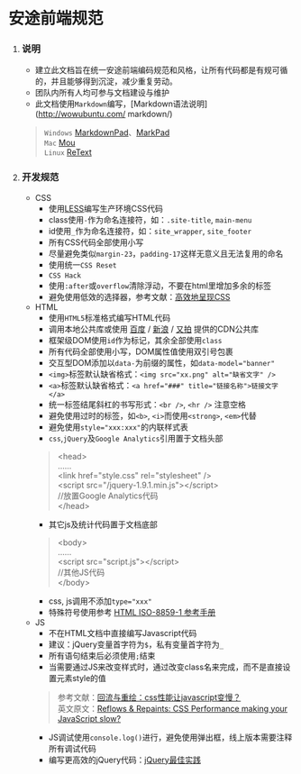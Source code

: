 # 安途前端规范
1. ### 说明
	* 建立此文档旨在统一安途前端编码规范和风格，让所有代码都是有规可循的，并且能够得到沉淀，减少重复劳动。
	* 团队内所有人均可参与文档建设与维护
	* 此文档使用`Markdown`编写，[Markdown语法说明](http://wowubuntu.com/	markdown/)  
	> `Windows` [MarkdownPad](http://markdownpad.com/)、[MarkPad](http://code52.org/DownmarkerWPF/)  
	  `Mac` [Mou](http://mouapp.com/)  
	  `Linux` [ReText](http://sourceforge.net/p/retext/home/ReText/)
1. ### 开发规范
	* CSS
		* 使用[LESS](http://lesscss.net/)编写生产环境CSS代码
		* class使用`-`作为命名连接符，如：`.site-title`, `main-menu`
		* id使用`_`作为命名连接符，如：`site_wrapper`, `site_footer`
		* 所有CSS代码全部使用小写
		* 尽量避免类似`margin-23`，`padding-17`这样无意义且无法复用的命名
		* 使用统一`CSS Reset`
		* `CSS Hack`
		* 使用`:after`或`overflow`清除浮动，不要在html里增加多余的标签
		* 避免使用低效的选择器，参考文献：[高效地呈现CSS](http://www.lizhenwen.com/w3c/1034)
	* HTML
		* 使用`HTML5`标准格式编写HTML代码
		* 调用本地公共库或使用 [百度](http://developer.baidu.com/wiki/index.php?title=docs/cplat/libs) / [新浪](http://lib.sinaapp.com/) / [又拍](http://jscdn.upai.com/) 提供的CDN公共库
		* 框架级DOM使用`id`作为标记，其余全部使用`class`
		* 所有代码全部使用小写，DOM属性值使用双引号包裹
		* 交互型DOM添加以`data-`为前缀的属性，如`data-model="banner"`
		* `<img>`标签默认缺省格式：`<img src="xx.png" alt="缺省文字" />`
		* `<a>`标签默认缺省格式：`<a href="###" title="链接名称">链接文字</a>`
		* 统一标签结尾斜杠的书写形式：`<br />`, `<hr />` 注意空格
		* 避免使用过时的标签，如`<b>`, `<i>`而使用`<strong>`, `<em>`代替
		* 避免使用`style="xxx:xxx"`的内联样式表
		* `css`,`jQuery`及`Google Analytics`引用置于文档头部
		> &lt;head&gt;  
		  ……  
		  &lt;link href="style.css" rel="stylesheet" /&gt;  
		  &lt;script src="/jquery-1.9.1.min.js"&gt;&lt;/script&gt;  
		  //放置Google Analytics代码  
		  &lt;/head&gt;
		* 其它js及统计代码置于文档底部
		> &lt;body&gt;  
		  ……  
		  &lt;script src="script.js"&gt;&lt;/script&gt;  
		  //其他JS代码  
		  &lt;/body&gt;
		* css, js调用不添加`type="xxx"`
		* 特殊符号使用参考 [HTML ISO-8859-1 参考手册](http://www.w3school.com.cn/tags/html_ref_entities.html)
	* JS
		* 不在HTML文档中直接编写Javascript代码
		* 建议：jQuery变量首字符为`$`，私有变量首字符为`_`
		* 所有语句结束后必须使用`;`结束
		* 当需要通过JS来改变样式时，通过改变class名来完成，而不是直接设置元素style的值
		> 参考文献：[回流与重绘：css性能让javascript变慢？](http://www.zhangxinxu.com/wordpress/?p=600)  
		  英文原文：[Reflows & Repaints: CSS Performance making your JavaScript slow?](http://www.stubbornella.org/content/2009/03/27/reflows-repaints-css-performance-making-your-javascript-slow/)
		* JS调试使用`console.log()`进行，避免使用弹出框，线上版本需要注释所有调试代码
		* 编写更高效的jQuery代码：[jQuery最佳实践](http://www.ruanyifeng.com/blog/2011/08/jquery_best_practices.html)
